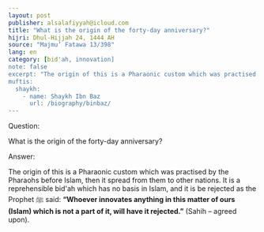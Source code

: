 ```yaml
---
layout: post
publisher: alsalafiyyah@icloud.com
title: "What is the origin of the forty-day anniversary?"
hijri: Dhul-Hijjah 24, 1444 AH
source: "Majmu’ Fatawa 13/398"
lang: en
category: [bid'ah, innovation]
note: false
excerpt: "The origin of this is a Pharaonic custom which was practised by the Pharaohs before Islam."
muftis:
  shaykh: 
    - name: Shaykh Ibn Baz
      url: /biography/binbaz/
--- 
```


Question: 

What is the origin of the forty-day anniversary?

Answer: 

The origin of this is a Pharaonic custom which was practised by the Pharaohs before Islam, then it spread from them to other nations. It is a reprehensible bid'ah which has no basis in Islam, and it is be rejected as the Prophet ﷺ said: **“Whoever innovates anything in this matter of ours (Islam) which is not a part of it, will have it rejected.”** (Sahih – agreed upon).
